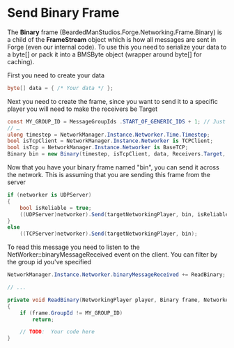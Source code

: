 # Send Binary Frame
The **Binary** frame (BeardedManStudios.Forge.Networking.Frame.Binary) is a child of the **FrameStream** object which is how all messages are sent in Forge (even our internal code). To use this you need to serialize your data to a byte[] or pack it into a BMSByte object (wrapper around byte[] for caching).

First you need to create your data
```csharp
byte[] data = { /* Your data */ };
```

Next you need to create the frame, since you want to send it to a specific player you will need to make the receivers be Target
```csharp
const MY_GROUP_ID = MessageGroupIds .START_OF_GENERIC_IDS + 1; // Just a random message group id that is not being used anywhere else
// …
ulong timestep = NetworkManager.Instance.Networker.Time.Timestep;
bool isTcpClient = NetworkManager.Instance.Networker is TCPClient;
bool isTcp = NetworkManager.Instance.Networker is BaseTCP;
Binary bin = new Binary(timestep, isTcpClient, data, Receivers.Target, MY_GROUP_ID, isTcp);
```

Now that you have your binary frame named "bin", you can send it across the network. This is assuming that you are sending this frame from the server
```csharp
if (networker is UDPServer)
{
    bool isReliable = true;
    ((UDPServer)networker).Send(targetNetworkingPlayer, bin, isReliable);
}
else
    ((TCPServer)networker).Send(targetNetworkingPlayer, bin);
```

To read this message you need to listen to the NetWorker::binaryMessageReceived event on the client. You can filter by the group id you've specified
```csharp
NetworkManager.Instance.Networker.binaryMessageReceived += ReadBinary;

// ...

private void ReadBinary(NetworkingPlayer player, Binary frame, Networker sender)
{
    if (frame.GroupId != MY_GROUP_ID)
        return;

    // TODO:  Your code here
}
```
